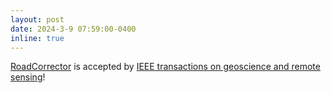 ```yaml
---
layout: post
date: 2024-3-9 07:59:00-0400
inline: true
---
```


[RoadCorrector](https://ieeexplore.ieee.org/document/10478083) is accepted by [IEEE transactions on geoscience and remote sensing](https://ieeexplore.ieee.org/xpl/RecentIssue.jsp?punumber=36)!
